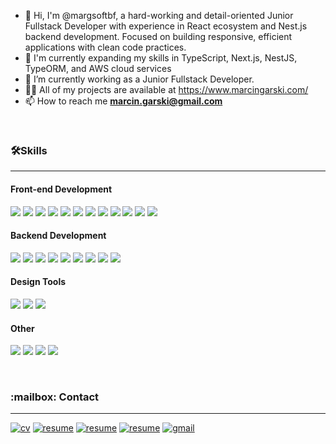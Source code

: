 
- 👋 Hi, I'm @margsoftbf, a hard-working and detail-oriented Junior Fullstack Developer with experience in React ecosystem and Nest.js backend development. Focused on building responsive, efficient applications with clean code practices.
- 🌱 I'm currently expanding my skills in TypeScript, Next.js, NestJS, TypeORM, and AWS cloud services
- 👀 I’m currently working as a Junior Fullstack Developer.
- 👨‍💻 All of my projects are available at  <a href="https://www.marcingarski.com/" target="_blank" rel="noreferrer"> https://www.marcingarski.com/ </a>
- 📫 How to reach me **marcin.garski@gmail.com**

<br />
<h3 align="left"><g-emoji class="g-emoji" alias="hammer_and_wrench" fallback-src="https://github.githubassets.com/images/icons/emoji/unicode/1f6e0.png">🛠️</g-emoji>Skills</h3>
<hr>

<h4>Front-end Development</h4>
<p align="left"> 
<a target="_blank" rel="noopener noreferrer" href="https://img.shields.io/badge/JavaScript-323330?style=for-the-badge&logo=javascript&logoColor=F7DF1E"><img src="https://img.shields.io/badge/JavaScript-323330?style=for-the-badge&logo=javascript&logoColor=F7DF1E" style="max-width: 100%;"></a>
<a target="_blank" rel="noopener noreferrer" href="https://img.shields.io/badge/TypeScript-007ACC?style=for-the-badge&logo=typescript&logoColor=white"><img src="https://img.shields.io/badge/TypeScript-007ACC?style=for-the-badge&logo=typescript&logoColor=white" style="max-width: 100%;"></a>
<a target="_blank" rel="noopener noreferrer" href="https://img.shields.io/badge/HTML5-E34F26?style=for-the-badge&logo=html5&logoColor=white"><img src="https://img.shields.io/badge/HTML5-E34F26?style=for-the-badge&logo=html5&logoColor=white" style="max-width: 100%;"></a>
<a target="_blank" rel="noopener noreferrer" href="https://img.shields.io/badge/CSS3-1572B6?style=for-the-badge&logo=css3&logoColor=white"><img src="https://img.shields.io/badge/CSS3-1572B6?style=for-the-badge&logo=css3&logoColor=white" style="max-width: 100%;"></a>
<a target="_blank" rel="noopener noreferrer" href="https://img.shields.io/badge/React-20232A?style=for-the-badge&logo=react&logoColor=61DAFB"><img src="https://img.shields.io/badge/React-20232A?style=for-the-badge&logo=react&logoColor=61DAFB" style="max-width: 100%;"></a>
<a target="_blank" rel="noopener noreferrer" href="https://img.shields.io/badge/next.js-000000?style=for-the-badge&logo=nextdotjs&logoColor=white"><img src="https://img.shields.io/badge/next.js-000000?style=for-the-badge&logo=nextdotjs&logoColor=white" style="max-width: 100%;"></a>
<a target="_blank" rel="noopener noreferrer" href="https://img.shields.io/badge/Sass-CC6699?style=for-the-badge&logo=sass&logoColor=white"><img src="https://img.shields.io/badge/Sass-CC6699?style=for-the-badge&logo=sass&logoColor=white" style="max-width: 100%;"></a>
<a target="_blank" rel="noopener noreferrer" href="https://img.shields.io/badge/Tailwind_CSS-38B2AC?style=for-the-badge&logo=tailwind-css&logoColor=white"><img src="https://img.shields.io/badge/Tailwind_CSS-38B2AC?style=for-the-badge&logo=tailwind-css&logoColor=white" style="max-width: 100%;"></a>
<a target="_blank" rel="noopener noreferrer" href="https://img.shields.io/badge/MUI-%230081CB.svg?style=for-the-badge&logo=mui&logoColor=white"><img src="https://img.shields.io/badge/MUI-%230081CB.svg?style=for-the-badge&logo=mui&logoColor=white" style="max-width: 100%;"></a>
  <a target="_blank" rel="noopener noreferrer" href="https://img.shields.io/badge/redux-%23593d88.svg?style=for-the-badge&logo=redux&logoColor=white"><img src="https://img.shields.io/badge/redux-%23593d88.svg?style=for-the-badge&logo=redux&logoColor=white" style="max-width: 100%;"></a>
<a target="_blank" rel="noopener noreferrer" href="https://img.shields.io/badge/React_Router-CA4245?style=for-the-badge&logo=react-router&logoColor=white"><img src="https://img.shields.io/badge/React_Router-CA4245?style=for-the-badge&logo=react-router&logoColor=white" style="max-width: 100%;"></a>
<a target="_blank" rel="noopener noreferrer" href="https://img.shields.io/badge/React%20Hook%20Form-%23EC5990.svg?style=for-the-badge&logo=reacthookform&logoColor=white"><img src="https://img.shields.io/badge/React%20Hook%20Form-%23EC5990.svg?style=for-the-badge&logo=reacthookform&logoColor=white" style="max-width: 100%;"></a>
</p>

<h4>Backend Development</h4>
<p align="left"> 
  <a target="_blank" rel="noopener noreferrer" href="https://img.shields.io/badge/nestjs-%23E0234E.svg?style=for-the-badge&logo=nestjs&logoColor=white"><img src="https://img.shields.io/badge/nestjs-%23E0234E.svg?style=for-the-badge&logo=nestjs&logoColor=white" style="max-width: 100%;"></a>
  <a target="_blank" rel="noopener noreferrer" href="https://img.shields.io/badge/postgres-%23316192.svg?style=for-the-badge&logo=postgresql&logoColor=white"><img src="https://img.shields.io/badge/postgres-%23316192.svg?style=for-the-badge&logo=postgresql&logoColor=white" style="max-width: 100%;"></a>
  <a target="_blank" rel="noopener noreferrer" href="https://img.shields.io/badge/Postman-FF6C37?style=for-the-badge&logo=postman&logoColor=white"><img src="https://img.shields.io/badge/Postman-FF6C37?style=for-the-badge&logo=postman&logoColor=white" style="max-width: 100%;"></a>
<a target="_blank" rel="noopener noreferrer" href="https://img.shields.io/badge/node.js-6DA55F?style=for-the-badge&logo=node.js&logoColor=white"><img src="https://img.shields.io/badge/node.js-6DA55F?style=for-the-badge&logo=node.js&logoColor=white" style="max-width: 100%;"></a>
<a target="_blank" rel="noopener noreferrer" href="https://img.shields.io/badge/MongoDB-%234ea94b.svg?style=for-the-badge&logo=mongodb&logoColor=white"><img src="https://img.shields.io/badge/MongoDB-%234ea94b.svg?style=for-the-badge&logo=mongodb&logoColor=white" style="max-width: 100%;"></a>
<a target="_blank" rel="noopener noreferrer" href="https://img.shields.io/badge/Firebase-039BE5?style=for-the-badge&logo=Firebase&logoColor=white"><img src="https://img.shields.io/badge/Firebase-039BE5?style=for-the-badge&logo=Firebase&logoColor=white" style="max-width: 100%;"></a>
<!-- <a target="_blank" rel="noopener noreferrer" href="https://img.shields.io/badge/express.js-%23404d59.svg?style=for-the-badge&logo=express&logoColor=%2361DAFB"><img src="https://img.shields.io/badge/express.js-%23404d59.svg?style=for-the-badge&logo=express&logoColor=%2361DAFB" style="max-width: 100%;"></a> -->
  <a target="_blank" rel="noopener noreferrer" href="https://img.shields.io/badge/AWS-%23FF9900.svg?style=for-the-badge&logo=amazon-aws&logoColor=white"><img src="https://img.shields.io/badge/AWS-%23FF9900.svg?style=for-the-badge&logo=amazon-aws&logoColor=white" style="max-width: 100%;"></a>
<a target="_blank" rel="noopener noreferrer" href="https://img.shields.io/badge/TypeORM-E83524?style=for-the-badge&logo=typeorm&logoColor=white"><img src="https://img.shields.io/badge/TypeORM-E83524?style=for-the-badge&logo=typeorm&logoColor=white" style="max-width: 100%;"></a>
<a target="_blank" rel="noopener noreferrer" href="https://img.shields.io/badge/JWT-black?style=for-the-badge&logo=JSON%20web%20tokens"><img src="https://img.shields.io/badge/JWT-black?style=for-the-badge&logo=JSON%20web%20tokens" style="max-width: 100%;"></a>
<!-- <a target="_blank" rel="noopener noreferrer" href="https://img.shields.io/badge/GraphQL-E10098?style=for-the-badge&logo=graphql&logoColor=white"><img src="https://img.shields.io/badge/GraphQL-E10098?style=for-the-badge&logo=graphql&logoColor=white" style="max-width: 100%;"></a> -->
</p>

<h4>Design Tools</h4>
<p align="left"> 
  <a target="_blank" rel="noopener noreferrer" href="https://img.shields.io/badge/Figma-F24E1E?style=for-the-badge&logo=figma&logoColor=white"><img src="https://img.shields.io/badge/Figma-F24E1E?style=for-the-badge&logo=figma&logoColor=white" style="max-width: 100%;"></a>
   <a target="_blank" rel="noopener noreferrer" href="https://img.shields.io/badge/Figma-F24E1E?style=for-the-badge&logo=figma&logoColor=white"><img src="https://img.shields.io/badge/adobe%20photoshop-%2331A8FF.svg?style=for-the-badge&logo=adobe%20photoshop&logoColor=white" style="max-width: 100%;"></a>
  <a target="_blank" rel="noopener noreferrer" href="https://img.shields.io/badge/affinityphoto-%237E4DD2.svg?style=for-the-badge&logo=affinity-photo&logoColor=white"><img src="https://img.shields.io/badge/affinityphoto-%237E4DD2.svg?style=for-the-badge&logo=affinity-photo&logoColor=white" style="max-width: 100%;"></a>
</p> 

<h4>Other</h4>
<p align="left"> 
  <a target="_blank" rel="noopener noreferrer" href="https://img.shields.io/badge/git-%23F05033.svg?style=for-the-badge&logo=git&logoColor=white"><img src="https://img.shields.io/badge/git-%23F05033.svg?style=for-the-badge&logo=git&logoColor=white" style="max-width: 100%;"></a>
   <a target="_blank" rel="noopener noreferrer" href="https://img.shields.io/badge/docker-%230db7ed.svg?style=for-the-badge&logo=docker&logoColor=white"><img src="https://img.shields.io/badge/docker-%230db7ed.svg?style=for-the-badge&logo=docker&logoColor=white" style="max-width: 100%;"></a>
<a target="_blank" rel="noopener noreferrer" href="https://img.shields.io/badge/-jest-%23C21325?style=for-the-badge&logo=jest&logoColor=white"><img src="https://img.shields.io/badge/-jest-%23C21325?style=for-the-badge&logo=jest&logoColor=white" style="max-width: 100%;"></a>
<a target="_blank" rel="noopener noreferrer" href="https://img.shields.io/badge/github%20actions-%232671E5.svg?style=for-the-badge&logo=githubactions&logoColor=white"><img src="https://img.shields.io/badge/github%20actions-%232671E5.svg?style=for-the-badge&logo=githubactions&logoColor=white" style="max-width: 100%;"></a>
<!--   <a target="_blank" rel="noopener noreferrer" href="https://img.shields.io/badge/-cypress-%23E5E5E5?style=for-the-badge&logo=cypress&logoColor=058a5e"><img src="https://img.shields.io/badge/-cypress-%23E5E5E5?style=for-the-badge&logo=cypress&logoColor=058a5e" style="max-width: 100%;"></a> -->
</p>


<br />
<h3 align="left">:mailbox: Contact</h3>
<hr>
<p align="left">
<a href="https://www.marcingarski.com/assets/Resume/Marcin-Garski-CV.pdf" rel="nofollow"><img src="https://img.shields.io/badge/CV-4285F4?style=for-the-badge&amp;logo=read-the-docs&amp;logoColor=white" alt="cv" data-canonical-src="https://img.shields.io/badge/Resume-4285F4?style=for-the-badge&amp;logo=read-the-docs&amp;logoColor=white" style="max-width: 100%;"></a>
<a href="https://www.marcingarski.com/" rel="nofollow"><img src="https://img.shields.io/badge/Portfolio-FF1B2D?style=for-the-badge&logo=Brave&logoColor=white" alt="resume" data-canonical-src="https://img.shields.io/badge/Portfolio-FF1B2D?style=for-the-badge&logo=Brave&logoColor=white" style="max-width: 100%;"></a>
<a href="https://www.linkedin.com/in/marcin-garski-731335155/" rel="nofollow"><img src="https://img.shields.io/badge/LinkedIn-0077B5?style=for-the-badge&logo=linkedin&logoColor=white" alt="resume" data-canonical-src="https://img.shields.io/badge/LinkedIn-0077B5?style=for-the-badge&logo=linkedin&logoColor=white" style="max-width: 100%;"></a>
<a href="https://github.com/margsoftbf" rel="nofollow"><img src="https://img.shields.io/badge/GitHub-100000?style=for-the-badge&logo=github&logoColor=white" alt="resume" data-canonical-src="https://img.shields.io/badge/GitHub-100000?style=for-the-badge&logo=github&logoColor=white" style="max-width: 100%;"></a>
<a href="mailto:https://github.com/margsoftbf"><img src="https://img.shields.io/badge/Gmail-D14836?style=for-the-badge&logo=gmail&logoColor=white" alt="gmail" data-canonical-src="https://img.shields.io/badge/Gmail-D14836?style=for-the-badge&logo=gmail&logoColor=white" style="max-width: 100%;"></a>
</p>
 
